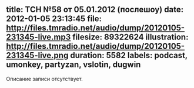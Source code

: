 title: ТСН №58 от 05.01.2012 (послешоу)
date: 2012-01-05 23:13:45
file: http://files.tmradio.net/audio/dump/20120105-231345-live.mp3
filesize: 89322624
illustration: http://files.tmradio.net/audio/dump/20120105-231345-live.png
duration: 5582
labels: podcast, umonkey, partyzan, vslotin, dugwin
---
Описание записи отсутствует.
